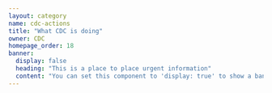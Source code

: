```yaml
---
layout: category
name: cdc-actions
title: "What CDC is doing"
owner: CDC
homepage_order: 18
banner:
  display: false
  heading: "This is a place to place urgent information"
  content: "You can set this component to 'display: true' to show a banner at the top of the page."
---
```

